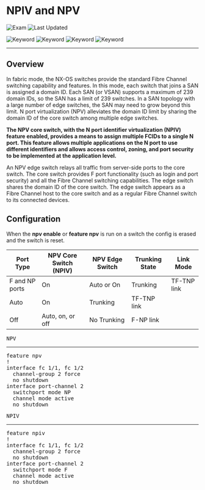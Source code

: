 # NPIV and NPV

![Exam](https://img.shields.io/badge/DCCOR-8A2BE2)
![Last Updated](https://img.shields.io/badge/Last%20Updated-2024--01--22-blue)

![Keyword](https://img.shields.io/badge/NPV-darkgreen)
![Keyword](https://img.shields.io/badge/N%20Port%20Virtualization-darkgreen)
![Keyword](https://img.shields.io/badge/NPIV-darkgreen)
![Keyword](https://img.shields.io/badge/N%20Port%20ID%20Virtualization-darkgreen)

<hr>

## Overview

In fabric mode, the NX-OS switches provide the standard Fibre Channel switching capability and features. In this mode, each switch that joins a SAN is assigned a domain ID. Each SAN (or VSAN) supports a maximum of 239 domain IDs, so the SAN has a limit of 239 switches. In a SAN topology with a large number of edge switches, the SAN may need to grow beyond this limit. N port virtualization (NPV) alleviates the domain ID limit by sharing the domain ID of the core switch among multiple edge switches. 

**The NPV core switch, with the N port identifier virtualization (NPIV) feature enabled, provides a means to assign multiple FCIDs to a single N port. This feature allows multiple applications on the N port to use different identifiers and allows access control, zoning, and port security to be implemented at the application level.**

An NPV edge switch relays all traffic from server-side ports to the core switch. The core switch provides F port functionality (such as login and port security) and all the Fibre Channel switching capabilities. The edge switch shares the domain ID of the core switch. The edge switch appears as a Fibre Channel host to the core switch and as a regular Fibre
Channel switch to its connected devices.

## Configuration

When the **npv enable** or **feature npv** is run on a switch the config is erased and the switch is reset.

<table>
  <thead>
    <tr>
      <th>Port Type</th>
      <th>NPV Core Switch (NPIV)</th>
      <th>NPV Edge Switch</th>
      <th>Trunking State</th>
      <th>Link Mode</th>
    </tr>
  </thead>
  <tbody>
    <tr>
      <td>F and NP ports</td>
      <td>On</td>
      <td>Auto or On</td>
      <td>Trunking</td>
      <td>TF-TNP link</td>
    </tr>
    <tr>
      <td>Auto</td>
      <td>On</td>
      <td>Trunking</td>
      <td>TF-TNP link</td>
    </tr>
    <tr>
      <td>Off</td>
      <td>Auto, on, or off</td>
      <td>No Trunking</td>
      <td>F-NP link</td>
    </tr>
  </tbody>
</table>

<pre>
<span>NPV</span>
<hr>feature npv
!
interface fc 1/1, fc 1/2
  channel-group 2 force
  no shutdown
interface port-channel 2
  switchport mode NP
  channel mode active
  no shutdown
</pre>

<pre>
<span>NPIV</span>
<hr>feature npiv
!
interface fc 1/1, fc 1/2
  channel-group 2 force
  no shutdown
interface port-channel 2
  switchport mode F
  channel mode active
  no shutdown
</pre>
